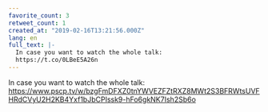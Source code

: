 ```yaml
---
favorite_count: 3
retweet_count: 1
created_at: "2019-02-16T13:21:56.000Z"
lang: en
full_text: |-
  In case you want to watch the whole talk: 
  https://t.co/0LBeE5A26n
---
```


In case you want to watch the whole talk:
<https://www.pscp.tv/w/bzgFmDFXZ0tnYWVEZFZtRXZ8MWt2S3BFRWtsUVFHRdCVyU2H2KB4Yxf1bJbCPIssk9-hFo6gkNK7Ish2Sb6o>
